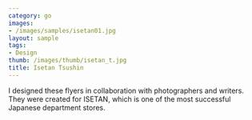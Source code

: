 ```yaml
---
category: go
images:
- /images/samples/isetan01.jpg
layout: sample
tags:
- Design
thumb: /images/thumb/isetan_t.jpg
title: Isetan Tsushin
---
```

I designed these flyers in collaboration with photographers and writers. They were created for ISETAN, which is one of the most successful Japanese department stores.
